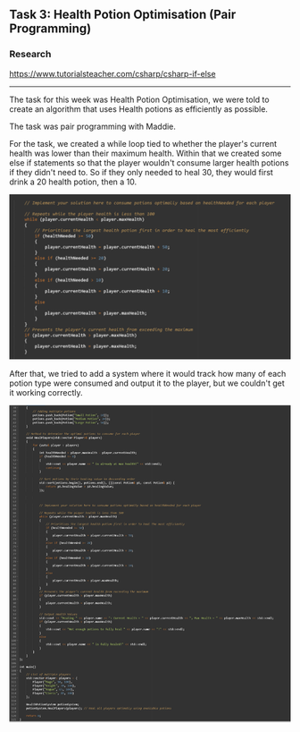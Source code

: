 ## Task 3: Health Potion Optimisation (Pair Programming)

### Research

https://www.tutorialsteacher.com/csharp/csharp-if-else

---

The task for this week was Health Potion Optimisation, we were told to create an algorithm that uses Health potions as efficiently as possible.

The task was pair programming with Maddie.

For the task, we created a while loop tied to whether the player's current health was lower than their maximum health.
Within that we created some else if statements so that the player wouldn't consume larger health potions if they didn't need to. So if they only needed to heal 30, they would first drink a 20 health potion, then a 10.

![alt text](PotionSolution.png)

After that, we tried to add a system where it would track how many of each potion type were consumed and output it to the player, but we couldn't get it working correctly.

![Full Code](Potion_FullCode.png)